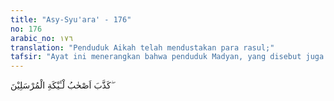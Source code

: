 ```yaml
---
title: "Asy-Syu'ara' - 176"
no: 176
arabic_no: ١٧٦
translation: "Penduduk Aikah telah mendustakan para rasul;"
tafsir: "Ayat ini menerangkan bahwa penduduk Madyan, yang disebut juga kabilah Madyan, telah mendustakan Nabi Syuaib yang menyeru mereka agar bertakwa kepada Allah dengan melaksanakan perintah-Nya dan meninggalkan larangan-Nya. Dalam ayat ini diterangkan bahwa tindakan penduduk Madyan itu sama hukumnya dengan mendustakan para rasul, karena mendustakan seorang rasul sama artinya dengan mendustakan semua rasul yang diutus Allah. Menurut Ibnu Kasir, penduduk Madyan dan Aikah adalah satu kabilah. Hanya di dalam Al-Qur'an kadangkala mereka diungkapkan sebagai penduduk Madyan dan kadangkala disebut sebagai penduduk Aikah.\n\nKabilah Madyan adalah satu kabilah yang mendiami daerah di sekitar Teluk Aqabah dan tempat sebelah utaranya. Madyan ialah eponim dari nenek moyang mereka, Madyan. Madyan adalah salah seorang putra Nabi Ibrahim. Kehidupan mereka pada waktu itu sejahtera. Mereka berbahagia, dan berkedudukan sebagai saudagar. Kota yang terbesar di daerah Madyan ini pun dinamai pula Madyan. Kota ini terletak di tengah-tengah daerah Madyan di pantai timur Laut Merah segaris lintang dengan Tabuk. Yang dimaksud dengan penduduk Aikah pada ayat di atas adalah penduduk Madyan. \n\nSebagian mufasir berpendapat bahwa Nabi Syuaib diutus setelah Nabi Musa. Sebagian yang lain mengatakan sebaliknya, yaitu sebelum pengutusan Nabi Musa."
---
```


كَذَّبَ اَصْحٰبُ لْـَٔيْكَةِ الْمُرْسَلِيْنَ ۖ 
